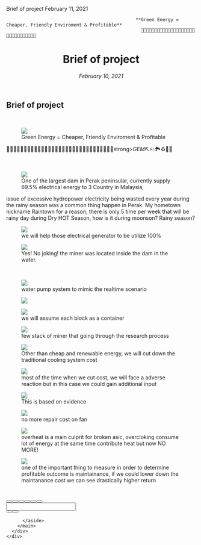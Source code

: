 Brief of project
February 11, 2021

                                                    **Green Energy = Cheaper, Friendly Enviroment & Profitable**
                                                      🙌💎💎💎💎💎💎💎💎💎💎💎💎💎💎💎💎💎💎💎💎💎💎💎💎💎💎💎💎💎🙌

<!DOCTYPE html>
<html>
  <head>
    <meta charset="utf-8">
    <title>Brief of project – Telegraph</title>
    <meta name="viewport" content="width=device-width, initial-scale=1.0, minimum-scale=1.0, maximum-scale=1.0, user-scalable=no" />
    <meta name="format-detection" content="telephone=no" />
    <meta http-equiv="X-UA-Compatible" content="IE=edge" />
    <meta name="MobileOptimized" content="176" />
    <meta name="HandheldFriendly" content="True" />
    <meta name="robots" content="index, follow" />
    <meta property="og:type" content="article">
    <meta property="og:title" content="Brief of project">
    <meta property="og:description" content="🙌💎💎💎💎💎💎💎💎💎💎💎💎💎💎💎💎💎💎💎💎💎💎💎💎💎💎💎💎💎🙌">
    <meta property="og:image" content="https://telegra.ph/file/3b4d53c0376a3614c9d14.jpg">
    <meta property="og:site_name" content="Telegraph">
    <meta property="article:published_time" content="2021-02-10T21:23:43+0000">
    <meta property="article:modified_time" content="2021-02-10T21:23:43+0000">
    <meta property="article:author" content="">
    <meta name="twitter:card" content="summary">
    <meta name="twitter:title" content="Brief of project">
    <meta name="twitter:description" content="🙌💎💎💎💎💎💎💎💎💎💎💎💎💎💎💎💎💎💎💎💎💎💎💎💎💎💎💎💎💎🙌">
    <meta name="twitter:image" content="https://telegra.ph/file/3b4d53c0376a3614c9d14.jpg">
    <link rel="canonical" href="https://telegra.ph/Brief-of-project-02-10" />
    <link rel="shortcut icon" href="/favicon.ico?1" type="image/x-icon">
    <link rel="icon" type="image/png" href="/images/favicon.png?1" sizes="16x16">
    <link rel="icon" type="image/png" href="/images/favicon_2x.png?1" sizes="32x32">
    <link href="/css/quill.core.min.css" rel="stylesheet">
    <link href="/css/core.min.css?44" rel="stylesheet">
  </head>
  <body>
    <div class="tl_page_wrap">
      <div class="tl_page">
        <main class="tl_article">
          <header class="tl_article_header">
            <h1 dir="auto">Brief of project</h1>
            <address dir="auto">
              <a rel="author"></a><!--
           --><time datetime="2021-02-10T21:23:43+0000">February 10, 2021</time>
            </address>
          </header>
          <article id="_tl_editor" class="tl_article_content"><h1>Brief of project<br></h1><address><br></address><figure><img src="/file/3b4d53c0376a3614c9d14.jpg"><figcaption>Green Energy = Cheaper, Friendly Enviroment &amp; Profitable</figcaption></figure><p>  🙌💎💎💎💎💎💎💎💎💎💎💎💎💎💎💎💎💎💎💎💎💎💎💎💎💎💎💎💎💎🙌strong><em>GEM</em></strong>⛏️⚡💧🏞️♻️💎🙌</p><p><br></p><figure><img src="/file/8f018701f166b7db4ddcc.jpg"><figcaption>One of the largest dam in Perak peninsular, currently supply 69.5% electrical energy to 3 Country in Malaysia,</figcaption></figure><p>issue of excessive hydropower electricity being wasted every year during the rainy season was a common thing happen in Perak. My hometown nickname Raintown for a reason, there is only 5 time per week that will be rainy day during Dry HOT Season, how is it during moonson? Rainy season?</p><figure><img src="/file/2303b43388b477c610d75.jpg"><figcaption>we will help those electrical generator to be utilize 100%</figcaption></figure><figure><img src="/file/7aaf178bf3e71eb89cb1f.jpg"><figcaption>Yes&#33; No joking&#33; the miner was located inside the dam in the water.</figcaption></figure><p><br></p><figure><img src="/file/bdd695a9d8a2f4b1c77f1.jpg"><figcaption>water pump system to mimic the realtime scenario</figcaption></figure><figure><img src="/file/9a18a590a647e2a8f94da.jpg"><figcaption></figcaption></figure><figure><img src="/file/1fd4387bea32e7d02005c.jpg"><figcaption>we will assume each block as a container</figcaption></figure><figure><img src="/file/df85b146658bfae1d3d5e.jpg"><figcaption>few stack  of miner that going through the research process</figcaption></figure><figure><img src="/file/afee05eeb3b52f421f788.jpg"><figcaption>Other than cheap and renewable energy, we will cut down the traditional cooling system cost</figcaption></figure><figure><img src="/file/f36a488e64741f5f5905a.jpg"><figcaption>most of the time when we cut cost, we will face a adverse reaction but in this case we could gain additional input</figcaption></figure><figure><img src="/file/3fa398efe84603266a929.jpg"><figcaption>This is based on evidence</figcaption></figure><figure><img src="/file/906824f5ec28721e5a075.jpg"><figcaption>no more repair cost on fan</figcaption></figure><figure><img src="/file/7c3e2320745ca91c349ad.jpg"><figcaption>overheat is a main culprit for broken asic, overcloking consume lot of energy at the same time contribute heat but now NO MORE&#33;</figcaption></figure><figure><img src="/file/feb1a885afc0c59b2acbd.jpg"><figcaption>one of the important thing to measure in order to determine profitable outcome is maintainance, if we could lower down the maintanance cost we can see drastically higher return </figcaption></figure><p><br></p></article>
          <div id="_tl_link_tooltip" class="tl_link_tooltip"></div>
          <div id="_tl_tooltip" class="tl_tooltip">
            <div class="buttons">
              <span class="button_hover"></span>
              <span class="button_group"><!--
             --><button id="_bold_button"></button><!--
             --><button id="_italic_button"></button><!--
             --><button id="_link_button"></button><!--
           --></span><!--
           --><span class="button_group"><!--
             --><button id="_header_button"></button><!--
             --><button id="_subheader_button"></button><!--
             --><button id="_quote_button"></button><!--
           --></span>
            </div>
            <div class="prompt">
              <span class="close"></span>
              <div class="prompt_input_wrap"><input type="url" class="prompt_input" /></div>
            </div>
          </div>
          <div id="_tl_blocks" class="tl_blocks">
            <div class="buttons">
              <button id="_image_button"></button><!--
           --><button id="_embed_button"></button>
            </div>
          </div>
       
          </aside>
        </main>
      </div>
    </div>
   
  </body>
</html>
